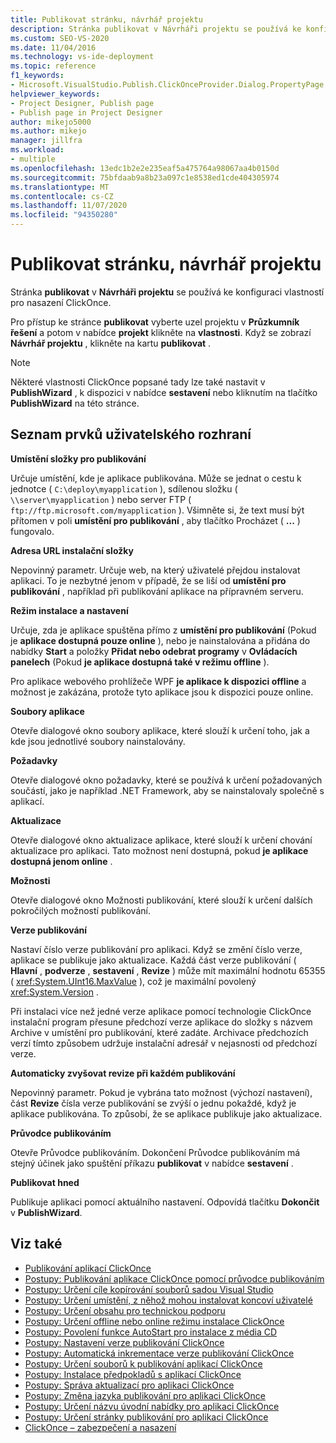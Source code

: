 ```yaml
---
title: Publikovat stránku, návrhář projektu
description: Stránka publikovat v Návrháři projektu se používá ke konfiguraci vlastností pro nasazení ClickOnce.
ms.custom: SEO-VS-2020
ms.date: 11/04/2016
ms.technology: vs-ide-deployment
ms.topic: reference
f1_keywords:
- Microsoft.VisualStudio.Publish.ClickOnceProvider.Dialog.PropertyPage
helpviewer_keywords:
- Project Designer, Publish page
- Publish page in Project Designer
author: mikejo5000
ms.author: mikejo
manager: jillfra
ms.workload:
- multiple
ms.openlocfilehash: 13edc1b2e2e235eaf5a475764a98067aa4b0150d
ms.sourcegitcommit: 75bfdaab9a8b23a097c1e8538ed1cde404305974
ms.translationtype: MT
ms.contentlocale: cs-CZ
ms.lasthandoff: 11/07/2020
ms.locfileid: "94350280"
---
```

# <a name="publish-page-project-designer"></a>Publikovat stránku, návrhář projektu

Stránka **publikovat** v **Návrháři projektu** se používá ke konfiguraci vlastností pro nasazení ClickOnce.

Pro přístup ke stránce **publikovat** vyberte uzel projektu v **Průzkumník řešení** a potom v nabídce **projekt** klikněte na **vlastnosti**. Když se zobrazí **Návrhář projektu** , klikněte na kartu **publikovat** .

> [!NOTE]
> Některé vlastnosti ClickOnce popsané tady lze také nastavit v **PublishWizard** , k dispozici v nabídce **sestavení** nebo kliknutím na tlačítko **PublishWizard** na této stránce.

## <a name="uielement-list"></a>Seznam prvků uživatelského rozhraní

 **Umístění složky pro publikování**

Určuje umístění, kde je aplikace publikována. Může se jednat o cestu k jednotce ( `C:\deploy\myapplication` ), sdílenou složku ( `\\server\myapplication` ) nebo server FTP ( `ftp://ftp.microsoft.com/myapplication` ). Všimněte si, že text musí být přítomen v poli **umístění pro publikování** , aby tlačítko Procházet ( **...** ) fungovalo.

 **Adresa URL instalační složky**

Nepovinný parametr. Určuje web, na který uživatelé přejdou instalovat aplikaci. To je nezbytné jenom v případě, že se liší od **umístění pro publikování** , například při publikování aplikace na přípravném serveru.

 **Režim instalace a nastavení**

Určuje, zda je aplikace spuštěna přímo z **umístění pro publikování** (Pokud je **aplikace dostupná pouze online** ), nebo je nainstalována a přidána do nabídky **Start** a položky **Přidat nebo odebrat programy** v **Ovládacích panelech** (Pokud **je aplikace dostupná také v režimu offline** ).

Pro aplikace webového prohlížeče WPF **je aplikace k dispozici offline** a možnost je zakázána, protože tyto aplikace jsou k dispozici pouze online.

 **Soubory aplikace**

Otevře dialogové okno soubory aplikace, které slouží k určení toho, jak a kde jsou jednotlivé soubory nainstalovány.

 **Požadavky**

Otevře dialogové okno požadavky, které se používá k určení požadovaných součástí, jako je například .NET Framework, aby se nainstalovaly společně s aplikací.

 **Aktualizace**

Otevře dialogové okno aktualizace aplikace, které slouží k určení chování aktualizace pro aplikaci. Tato možnost není dostupná, pokud **je aplikace dostupná jenom online** .

 **Možnosti**

Otevře dialogové okno Možnosti publikování, které slouží k určení dalších pokročilých možností publikování.

 **Verze publikování**

Nastaví číslo verze publikování pro aplikaci. Když se změní číslo verze, aplikace se publikuje jako aktualizace. Každá část verze publikování ( **Hlavní** , **podverze** , **sestavení** , **Revize** ) může mít maximální hodnotu 65355 ( <xref:System.UInt16.MaxValue> ), což je maximální povolený <xref:System.Version> .

Při instalaci více než jedné verze aplikace pomocí technologie ClickOnce instalační program přesune předchozí verze aplikace do složky s názvem Archive v umístění pro publikování, které zadáte. Archivace předchozích verzí tímto způsobem udržuje instalační adresář v nejasnosti od předchozí verze.

 **Automaticky zvyšovat revize při každém publikování**

Nepovinný parametr. Pokud je vybrána tato možnost (výchozí nastavení), část **Revize** čísla verze publikování se zvýší o jednu pokaždé, když je aplikace publikována. To způsobí, že se aplikace publikuje jako aktualizace.

 **Průvodce publikováním**

Otevře Průvodce publikováním. Dokončení Průvodce publikováním má stejný účinek jako spuštění příkazu **publikovat** v nabídce **sestavení** .

 **Publikovat hned**

Publikuje aplikaci pomocí aktuálního nastavení. Odpovídá tlačítku **Dokončit** v **PublishWizard**.

## <a name="see-also"></a>Viz také

- [Publikování aplikací ClickOnce](../../deployment/publishing-clickonce-applications.md)
- [Postupy: Publikování aplikace ClickOnce pomocí průvodce publikováním](../../deployment/how-to-publish-a-clickonce-application-using-the-publish-wizard.md)
- [Postupy: Určení cíle kopírování souborů sadou Visual Studio](../../deployment/how-to-specify-where-visual-studio-copies-the-files.md)
- [Postupy: Určení umístění, z něhož mohou instalovat koncoví uživatelé](../../deployment/how-to-specify-the-location-where-end-users-will-install-from.md)
- [Postupy: Určení obsahu pro technickou podporu](../../deployment/how-to-specify-a-link-for-technical-support.md)
- [Postupy: Určení offline nebo online režimu instalace ClickOnce](../../deployment/how-to-specify-the-clickonce-offline-or-online-install-mode.md)
- [Postupy: Povolení funkce AutoStart pro instalace z média CD](../../deployment/how-to-enable-autostart-for-cd-installations.md)
- [Postupy: Nastavení verze publikování ClickOnce](../../deployment/how-to-set-the-clickonce-publish-version.md)
- [Postupy: Automatická inkrementace verze publikování ClickOnce](../../deployment/how-to-automatically-increment-the-clickonce-publish-version.md)
- [Postupy: Určení souborů k publikování aplikací ClickOnce](../../deployment/how-to-specify-which-files-are-published-by-clickonce.md)
- [Postupy: Instalace předpokladů s aplikací ClickOnce](../../deployment/how-to-install-prerequisites-with-a-clickonce-application.md)
- [Postupy: Správa aktualizací pro aplikaci ClickOnce](../../deployment/how-to-manage-updates-for-a-clickonce-application.md)
- [Postupy: Změna jazyka publikování pro aplikaci ClickOnce](../../deployment/how-to-change-the-publish-language-for-a-clickonce-application.md)
- [Postupy: Určení názvu úvodní nabídky pro aplikaci ClickOnce](../../deployment/how-to-specify-a-start-menu-name-for-a-clickonce-application.md)
- [Postupy: Určení stránky publikování pro aplikaci ClickOnce](../../deployment/how-to-specify-a-publish-page-for-a-clickonce-application.md)
- [ClickOnce – zabezpečení a nasazení](../../deployment/clickonce-security-and-deployment.md)
